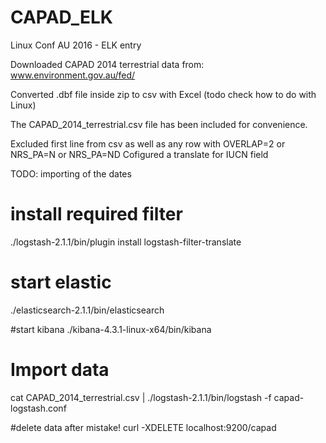 # CAPAD_ELK
Linux Conf AU 2016 - ELK entry


Downloaded CAPAD 2014 terrestrial data from: www.environment.gov.au/fed/

Converted .dbf file inside zip to csv with Excel (todo check how to do with Linux)

The CAPAD_2014_terrestrial.csv file has been included for convenience.

Excluded first line from csv as well as any row with OVERLAP=2 or NRS_PA=N or NRS_PA=ND
Cofigured a translate for IUCN field

TODO: importing of the dates

# install required filter
./logstash-2.1.1/bin/plugin install logstash-filter-translate

# start elastic
./elasticsearch-2.1.1/bin/elasticsearch

#start kibana
./kibana-4.3.1-linux-x64/bin/kibana

# Import data
cat CAPAD_2014_terrestrial.csv |  ./logstash-2.1.1/bin/logstash -f capad-logstash.conf

#delete data after mistake!
curl -XDELETE localhost:9200/capad

